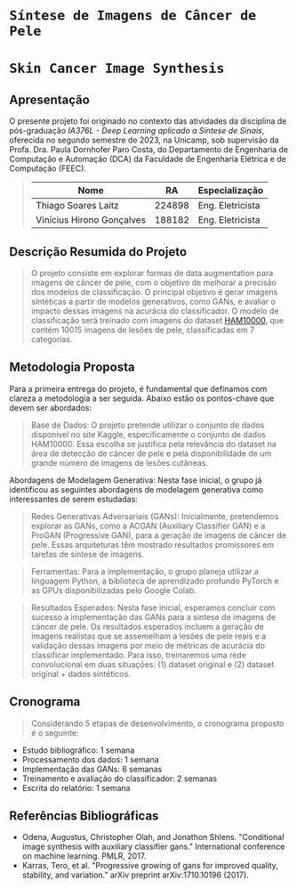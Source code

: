 # `Síntese de Imagens de Câncer de Pele`
# `Skin Cancer Image Synthesis`

## Apresentação

O presente projeto foi originado no contexto das atividades da disciplina de pós-graduação *IA376L - Deep Learning aplicado a Síntese de Sinais*, 
oferecida no segundo semestre de 2023, na Unicamp, sob supervisão da Profa. Dra. Paula Dornhofer Paro Costa, do Departamento de Engenharia de Computação e Automação (DCA) da Faculdade de Engenharia Elétrica e de Computação (FEEC).

> |Nome  | RA | Especialização|
> |--|--|--|
> | Thiago Soares Laitz  | 224898  | Eng. Eletricista |
> | Vinícius Hirono Gonçalves  | 188182  | Eng. Eletricista |


## Descrição Resumida do Projeto
> O projeto consiste em explorar formas de data augmentation para imagens de câncer de pele, com o objetivo de melhorar a precisão dos modelos de classificação. O principal objetivo é gerar imagens sintéticas a partir de modelos generativos, como GANs, e avaliar o impacto dessas imagens na acurácia do classificador.
> O modelo de classificação será treinado com imagens do dataset [HAM10000](https://dataverse.harvard.edu/dataset.xhtml?persistentId=doi:10.7910/DVN/DBW86T), que contém 10015 imagens de lesões de pele, classificadas em 7 categorias.

## Metodologia Proposta
Para a primeira entrega do projeto, é fundamental que definamos com clareza a metodologia a ser seguida. Abaixo estão os pontos-chave que devem ser abordados:

>Base de Dados: O projeto pretende utilizar o conjunto de dados disponível no site Kaggle, especificamente o conjunto de dados HAM10000. Essa escolha se justifica pela relevância do dataset na área de detecção de câncer de pele e pela disponibilidade de um grande número de imagens de lesões cutâneas.

Abordagens de Modelagem Generativa: Nesta fase inicial, o grupo já identificou as seguintes abordagens de modelagem generativa como interessantes de serem estudadas:

> Redes Generativas Adversariais (GANs): Inicialmente, pretendemos explorar as GANs, como a ACGAN (Auxiliary Classifier GAN) e a ProGAN (Progressive GAN), para a geração de imagens de câncer de pele. Essas arquiteturas têm mostrado resultados promissores em tarefas de síntese de imagens.

>Ferramentas: Para a implementação, o grupo planeja utilizar a linguagem Python, a biblioteca de aprendizado profundo PyTorch e as GPUs disponibilizadas pelo Google Colab.

>Resultados Esperados: Nesta fase inicial, esperamos concluir com sucesso a implementação das GANs para a síntese de imagens de câncer de pele. Os resultados esperados incluem a geração de imagens realistas que se assemelham a lesões de pele reais e a validação dessas imagens por meio de métricas de acurácia do classificar implementado. Para isso, treinaremos uma rede convolucional em duas situações: (1) dataset original e (2) dataset original + dados sintéticos.

## Cronograma
> Considerando 5 etapas de desenvolvimento, o cronograma proposto é o seguinte:
- Estudo bibliográfico: 1 semana
- Processamento dos dados: 1 semana
- Implementação das GANs: 6 semanas
- Treinamento e avaliação do classificador: 2 semanas
- Escrita do relatório: 1 semana

## Referências Bibliográficas
- Odena, Augustus, Christopher Olah, and Jonathon Shlens. "Conditional image synthesis with auxiliary classifier gans." International conference on machine learning. PMLR, 2017.
- Karras, Tero, et al. "Progressive growing of gans for improved quality, stability, and variation." arXiv preprint arXiv:1710.10196 (2017).

